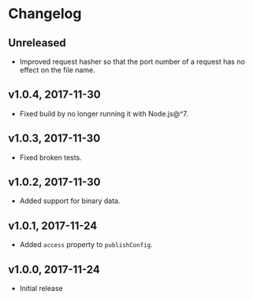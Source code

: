 # Changelog

## Unreleased

- Improved request hasher so that the port number of a request has no effect on the file name.

## v1.0.4, 2017-11-30

- Fixed build by no longer running it with Node.js@^7.

## v1.0.3, 2017-11-30

- Fixed broken tests.

## v1.0.2, 2017-11-30

- Added support for binary data.

## v1.0.1, 2017-11-24

- Added `access` property to `publishConfig`.

## v1.0.0, 2017-11-24

- Initial release
